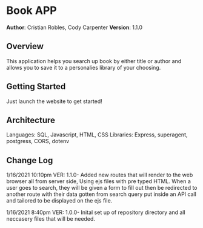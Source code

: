 # Book APP

**Author**: Cristian Robles, Cody Carpenter
**Version**: 1.1.0 <!--(increment the patch/fix version number if you make more commits past your first submission)-->


## Overview
<!-- Provide a high level overview of what this application is and why you are building it, beyond the fact that it's an assignment for a Code 301 class. (i.e. What's your problem domain?) -->
This application helps you search up book by either title or author and allows you to save it to a personalies library of your choosing.
## Getting Started
<!-- What are the steps that a user must take in order to build this app on their own machine and get it running? -->
Just launch the website to get started!

## Architecture
<!-- Provide a detailed description of the application design. What technologies (languages, libraries, etc) you're using, and any other relevant design information. -->
Languages: SQL, Javascript, HTML, CSS 
Libraries: Express, superagent, postgress, CORS, dotenv

## Change Log
<!-- Use this area to document the iterative changes made to your application as each feature is successfully implemented. Use time stamps. Here's an examples:

01-01-2001 4:59pm - Application now has a fully-functional express server, with GET and POST routes for the book resource.

## Credits and Collaborations
<!-- Give credit (and a link) to other people or resources that helped you build this application. -->


1/16/2021 10:10pm VER: 1.1.0- Added new routes that will render to the web browser all from server side, Using ejs files with pre typed HTML. When a user goes to search, they will be given a form to fill out then be redirected to another route with their data gotten from search query put inside an API call and tailored to be displayed on the ejs file.


1/16/2021 8:40pm VER: 1.0.0- Inital set up of repository directory and all neccasery files that will be needed.